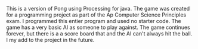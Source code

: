 This is a version of Pong using Processing for java. The game was created for a programming project as part of the Ap Computer Science Principles exam. I programmed this entier program and used no starter code. The game has a very basic AI as someone to play against. The game continues forever, but there is a a score board that and the AI can't always hit the ball. I my add to the project in the future.
